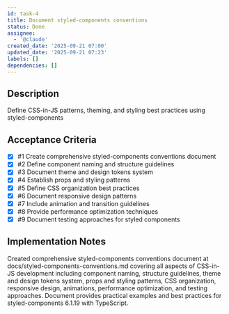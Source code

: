 ```yaml
---
id: task-4
title: Document styled-components conventions
status: Done
assignee:
  - '@claude'
created_date: '2025-09-21 07:00'
updated_date: '2025-09-21 07:23'
labels: []
dependencies: []
---
```


## Description

<!-- SECTION:DESCRIPTION:BEGIN -->
Define CSS-in-JS patterns, theming, and styling best practices using styled-components
<!-- SECTION:DESCRIPTION:END -->

## Acceptance Criteria
<!-- AC:BEGIN -->
- [x] #1 Create comprehensive styled-components conventions document
- [x] #2 Define component naming and structure guidelines
- [x] #3 Document theme and design tokens system
- [x] #4 Establish props and styling patterns
- [x] #5 Define CSS organization best practices
- [x] #6 Document responsive design patterns
- [x] #7 Include animation and transition guidelines
- [x] #8 Provide performance optimization techniques
- [x] #9 Document testing approaches for styled components
<!-- AC:END -->

## Implementation Notes

<!-- SECTION:NOTES:BEGIN -->
Created comprehensive styled-components conventions document at docs/styled-components-conventions.md covering all aspects of CSS-in-JS development including component naming, structure guidelines, theme and design tokens system, props and styling patterns, CSS organization, responsive design, animations, performance optimization, and testing approaches. Document provides practical examples and best practices for styled-components 6.1.19 with TypeScript.
<!-- SECTION:NOTES:END -->

